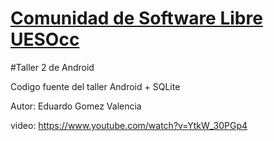 [Comunidad de Software Libre UESOcc](https://www.facebook.com/groups/csluesfmocc)
=================================================================================

#Taller 2 de Android


Codigo fuente del taller Android + SQLite

Autor: Eduardo Gomez Valencia

video: https://www.youtube.com/watch?v=YtkW_30PGp4

